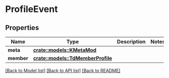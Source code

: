 # ProfileEvent

## Properties

Name | Type | Description | Notes
------------ | ------------- | ------------- | -------------
**meta** | [**crate::models::KMetaMod**](KMetaMod.md) |  | 
**member** | [**crate::models::TdMemberProfile**](TD_MemberProfile.md) |  | 

[[Back to Model list]](../README.md#documentation-for-models) [[Back to API list]](../README.md#documentation-for-api-endpoints) [[Back to README]](../README.md)



